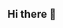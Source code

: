 ## Hi there 👋

<!--
**HirwaDivin1/HirwaDivin1** is a ✨ _special_ ✨ repository because its `README.md` (this file) appears on your GitHub profile.

Here are some ideas to get you started:

- 🔭 I’m currently working on becoming a Full Stack Developer
- 🌱 I’m currently learning Front-end Web Developnment
- 👯 I’m looking to collaborate on a Micronaut application in our club
- 📫 How to reach me: hirwadivin23@gmail.com
- 😄 Pronouns: He/Him
- ⚡ Hobbies: Video games and Reading 
-->
